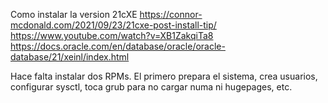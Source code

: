 Como instalar la version 21cXE
https://connor-mcdonald.com/2021/09/23/21cxe-post-install-tip/
https://www.youtube.com/watch?v=XB1ZakqiTa8
https://docs.oracle.com/en/database/oracle/oracle-database/21/xeinl/index.html

Hace falta instalar dos RPMs.
El primero prepara el sistema, crea usuarios, configurar sysctl, toca grub para no cargar numa ni hugepages, etc.
